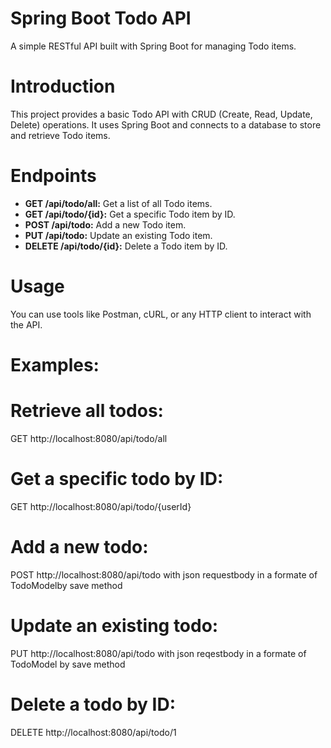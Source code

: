 # Spring Boot Todo API
 
A simple RESTful API built with Spring Boot for managing Todo items.
 
# Introduction
 
This project provides a basic Todo API with CRUD (Create, Read, Update, Delete) operations. It uses Spring Boot and connects to a database to store and retrieve Todo items.
 
# Endpoints
 
- **GET /api/todo/all:** Get a list of all Todo items.
- **GET /api/todo/{id}:** Get a specific Todo item by ID.
- **POST /api/todo:** Add a new Todo item.
- **PUT /api/todo:** Update an existing Todo item.
- **DELETE /api/todo/{id}:** Delete a Todo item by ID.
 
# Usage
You can use tools like Postman, cURL, or any HTTP client to interact with the API.
 
# Examples:
# Retrieve all todos:
GET http://localhost:8080/api/todo/all
 
# Get a specific todo by ID:
GET http://localhost:8080/api/todo/{userId}
 
# Add a new todo:
POST http://localhost:8080/api/todo
with json requestbody in a formate of TodoModelby save method
 
# Update an existing todo:
PUT http://localhost:8080/api/todo
with json reqestbody in a formate of TodoModel by save method
 
# Delete a todo by ID:
DELETE http://localhost:8080/api/todo/1
